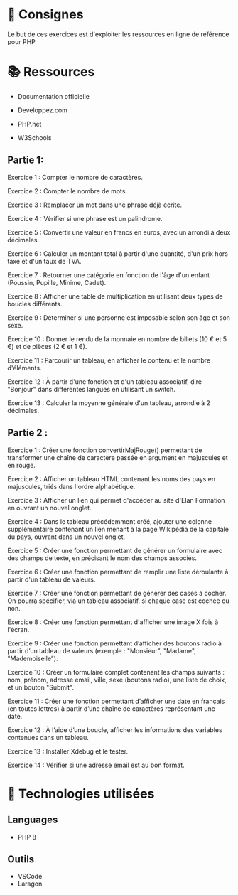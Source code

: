  <h1> 📝 Consignes </h1>

Le but de ces exercices est d'exploiter les ressources en ligne de référence pour PHP

<h1> 📚 Ressources </h1>

- Documentation officielle

- Developpez.com

- PHP.net

- W3Schools

<h2> Partie 1: </h2>

Exercice 1 : Compter le nombre de caractères.

Exercice 2 : Compter le nombre de mots.

Exercice 3 : Remplacer un mot dans une phrase déjà écrite.

Exercice 4 : Vérifier si une phrase est un palindrome.

Exercice 5 : Convertir une valeur en francs en euros, avec un arrondi à deux décimales.

Exercice 6 : Calculer un montant total à partir d'une quantité, d'un prix hors taxe et d'un taux de TVA.

Exercice 7 : Retourner une catégorie en fonction de l'âge d'un enfant (Poussin, Pupille, Minime, Cadet).

Exercice 8 : Afficher une table de multiplication en utilisant deux types de boucles différents.

Exercice 9 : Déterminer si une personne est imposable selon son âge et son sexe.

Exercice 10 : Donner le rendu de la monnaie en nombre de billets (10 € et 5 €) et de pièces (2 € et 1 €).

Exercice 11 : Parcourir un tableau, en afficher le contenu et le nombre d'éléments.

Exercice 12 : À partir d'une fonction et d'un tableau associatif, dire "Bonjour" dans différentes langues en utilisant un switch.

Exercice 13 : Calculer la moyenne générale d'un tableau, arrondie à 2 décimales.


<h2> Partie 2 : </h2>
Exercice 1 : Créer une fonction convertirMajRouge() permettant de transformer une chaîne de caractère passée en argument en majuscules et en rouge.

Exercice 2 : Afficher un tableau HTML contenant les noms des pays en majuscules, triés dans l'ordre alphabétique.

Exercice 3 : Afficher un lien qui permet d'accéder au site d'Elan Formation en ouvrant un nouvel onglet.

Exercice 4 : Dans le tableau précédemment créé, ajouter une colonne supplémentaire contenant un lien menant à la page Wikipédia de la capitale du pays, ouvrant dans un nouvel onglet.

Exercice 5 : Créer une fonction permettant de générer un formulaire avec des champs de texte, en précisant le nom des champs associés.

Exercice 6 : Créer une fonction permettant de remplir une liste déroulante à partir d'un tableau de valeurs.

Exercice 7 : Créer une fonction permettant de générer des cases à cocher. On pourra spécifier, via un tableau associatif, si chaque case est cochée ou non.

Exercice 8 : Créer une fonction permettant d'afficher une image X fois à l'écran.

Exercice 9 : Créer une fonction permettant d’afficher des boutons radio à partir d’un tableau de valeurs (exemple : "Monsieur", "Madame", "Mademoiselle").

Exercice 10 : Créer un formulaire complet contenant les champs suivants : nom, prénom, adresse email, ville, sexe (boutons radio), une liste de choix, et un bouton "Submit".

Exercice 11 : Créer une fonction permettant d’afficher une date en français (en toutes lettres) à partir d’une chaîne de caractères représentant une date.

Exercice 12 : À l’aide d’une boucle, afficher les informations des variables contenues dans un tableau.

Exercice 13 : Installer Xdebug et le tester.

Exercice 14 : Vérifier si une adresse email est au bon format.

<h1> 🔧 Technologies utilisées </h1>

<h2>Languages</h2>

- PHP 8

<h2>Outils</h2>

- VSCode
- Laragon
